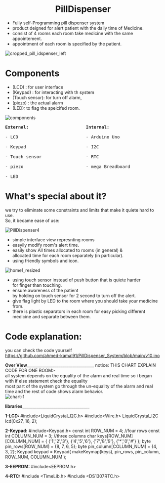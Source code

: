 # <center> PillDispenser</center>
* Fully self-Programming pill dispenser system </br>
* product deigned for alert patient with the daily time of Medicine. </br>
* consist of 4 rooms each room take medicine with the same appointement. </br>
* appointment of each room is specified by the patient. </br>

![cropped_pill_idspenser_left](https://github.com/ahmed-kamal91/PillDispenser_System/assets/91970695/07dd7135-34ed-4822-b728-228beb13f7bf)

# Components

* (LCD) : for user interface  
* (Keypad) : for interacting with th system
*  (Touch sensor): for turn off alarm, </br>
* (piezo) : the actual alarm
*  (LED): to flag the speicifed room. </br>

![components](https://github.com/ahmed-kamal91/PillDispenser_System/assets/91970695/ebfe4ba5-587b-4a39-b328-556d0e683ff1)

<pre>
<b>External:</b>                      <b>Internal:</b></br>
- LCD                          - Arduino Uno </br>
- Keypad                       - I2C </br>
- Touch sensor                 - RTC </br>
- piezo                        - mega Breadboard </br>
- LED 
</pre>



# What's special about it?
we try to eliminate some constraints and limits that make it quiete hard to use. </br>
So, it became ease of use: </br>

![PillDispenser4](https://github.com/ahmed-kamal91/PillDispenser_System/assets/91970695/a00fea07-18d3-4695-8c0c-c18c7f3c1f73)

  * simple interface view represnting rooms   
  * easyily modify room's alert time.
  * easily show All times allocated to rooms (in general) & </br>
  allocated time for each room separately (in particular).
  * using friendly symbols and icon.
 
<left>![home1_resized](https://github.com/ahmed-kamal91/PillDispenser_System/assets/91970695/e705d143-187e-4a85-bbab-2c5ce6692f04)
</left>

  * using touch sensor instead of push button that is quiete harder </br> 
  for finger than touching.
  * ensure awareness of the patient </br> by holding on touch sensor for 2 second to turn off the alert.
  * give flag light by LED to the room where you should take your medicine from.
  * there is plastic separators in each room for easy picking different medicine and separate between them.

# Code explanation:
 you can check the code yourself </br>
 https://github.com/ahmed-kamal91/PillDispenser_System/blob/main/v10.ino
 
 __Over View____________________________________
 notice: THIS CHART EXPLAIN CODE FOR ONE ROOM:- </br>
all system depends on the equality of the alarm and real time so i began with if else statement check the equality </br>
most part of the system go through the un-equality  of  the alarm and real time and the rest of code shows alarm behavior. </br>
![chart-1](https://github.com/ahmed-kamal91/PillDispenser_System/assets/91970695/00b21e7d-153f-45d1-97dd-44006361cd58)

__libraries____________________________________

<b>1-LCD:</b>
#include<LiquidCrystal_I2C.h>
#include<Wire.h>
LiquidCrystal_I2C lcd(0x27, 16, 2);

<b>2-Keypad:</b>
#include<Keypad.h>
const int ROW_NUM = 4; //four rows
const int COLUMN_NUM = 3; //three columns
char keys[ROW_NUM][COLUMN_NUM] = {
  {'1','2','3'},
  {'4','5','6'},
  {'7','8','9'},
  {'*','0','#'}
};
byte pin_rows[ROW_NUM] = {8, 7, 6, 5};
byte pin_column[COLUMN_NUM] = {4, 3, 2};
Keypad keypad = Keypad( makeKeymap(keys), pin_rows, pin_column, ROW_NUM, COLUMN_NUM );

<b>3-EEPROM:</b>
#include<EEPROM.h>

<b>4-RTC:</b>
#include <TimeLib.h>
#include <DS1307RTC.h>
 
